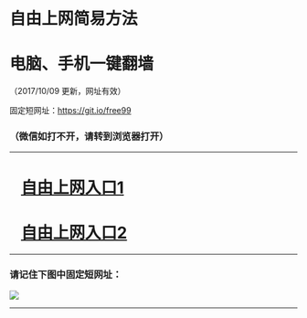 ﻿# 自由上网简易方法

# 电脑、手机一键翻墙

（2017/10/09 更新，网址有效）

固定短网址：https://git.io/free99

### （微信如打不开，请转到浏览器打开）


***





# &nbsp;&nbsp; <a href="http://ft2542130024.fwq-tz-1001.info/fwqtz01.html?t=100900129989 " target="_blank">自由上网入口1</a>
# &nbsp;&nbsp; <a href="http://ft2761628183.fwq-tz-1002.info/fwqtz02.html?t=100900115526 " target="_blank">自由上网入口2</a>
***

### 请记住下图中固定短网址：

<img src="https://s3-us-west-2.amazonaws.com/fwq-1001/yjfq-20170905okok.png" /> 


***

